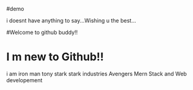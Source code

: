 #demo

i doesnt have anything to say...Wishing u the best...

#Welcome to github buddy!!
# I m new to Github!!

i am iron man
tony stark
stark industries
Avengers
Mern Stack and Web developement
